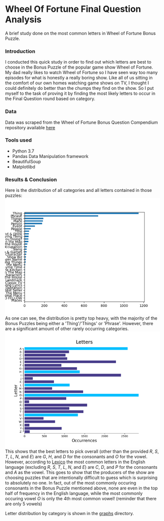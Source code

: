 # Wheel Of Fortune Final Question Analysis
A brief study done on the most common letters in Wheel of Fortune Bonus Puzzle.

### Introduction
I conducted this quick study in order to find out which letters are best to choose in the Bonus Puzzle of the popular game show Wheel of Fortune. My dad really likes to watch Wheel of Fortune so I have seen way too many episodes for what is honestly a really boring show. Like all of us sitting in the comfort of our own homes watching game shows on TV, I thought I could definitely do better than the chumps they find on the show. So I put myself to the task of proving it by finding the most likely letters to occur in the Final Question round based on category.

### Data
Data was scraped from the Wheel of Fortune Bonus Question Compendium repository available [here](http://www.angelfire.com/mi4/malldirectories/wheel/wheelbonus.html)

### Tools used
- Python 3.7
- Pandas Data Manipulation framework
- BeautifulSoup
- Matplotlibd

### Results & Conclusion
Here is the distribution of all categories and all letters contained in those puzzles:
![categories](graphs/categories.png)  
As one can see, the distribution is pretty top heavy, with the majority of the Bonus Puzzles being either a 'Thing'/'Things' or 'Phrase'. However, there are a significant amount of other rarely occurring categories.
![letter](graphs/Letters.png)  
This shows that the best letters to pick overall (other than the provided *R*, *S*, *T*, *L*, *N*, and *E*) are *G*, *H*, and *D* for the consonants and *O* for the vowel. However, according to [Lexico](https://www.lexico.com/explore/which-letters-are-used-most) the most common letters in the English language (excluding *R*, *S*, *T*, *L*, *N*, and *E*) are *C*, *D*, and *P* for the consonants and *A* as the vowel. This goes to show that the producers of the show are choosing puzzles that are intentionally difficult to guess which is surprising to absolutely no one. In fact, out of the most commonly occuring consonants in the Bonus Puzzle mentioned above, none are even in the top half of frequency in the English language, while the most commonly occuring vowel *O* is only the 4th most common vowel! (reminder that there are only 5 vowels)



Letter distribution by category is shown in the [graphs](graphs/) directory.
